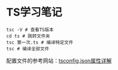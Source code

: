 # TS学习笔记

```shell
tsc -V # 查看TS版本
cd ts # 跳转文件夹
tsc 第一次.ts # 编译特定文件
tsc # 编译全部文件
```

配置文件的参考网站：[tsconfig.json属性详解](https://juejin.cn/post/6844903684032184327)